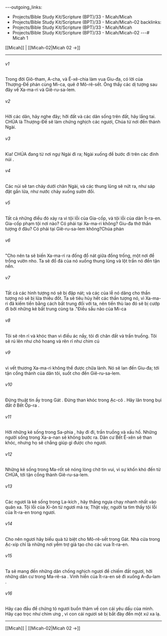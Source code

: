 ---outgoing_links:
  - Projects/Bible Study Kit/Scripture (BPT)/33 - Micah/Micah
  - Projects/Bible Study Kit/Scripture (BPT)/33 - Micah/Micah-02
backlinks:
  - Projects/Bible Study Kit/Scripture (BPT)/33 - Micah/Micah
  - Projects/Bible Study Kit/Scripture (BPT)/33 - Micah/Micah-02
---# Micah 1

[[Micah]] | [[Micah-02|Micah 02 →]]
***



###### v1 
Trong đời Giô-tham, A-cha, và Ê-xê-chia làm vua Giu-đa, có lời của Thượng-Đế phán cùng Mi-ca, quê ở Mô-rê-sết. Ông thấy các dị tượng sau đây về Xa-ma-ri và Giê-ru-sa-lem. 

###### v2 
Hỡi các dân, hãy nghe đây; hỡi đất và các dân sống trên đất, hãy lắng tai. CHÚA là Thượng-Đế sẽ làm chứng nghịch các ngươi, Chúa từ nơi đền thánh Ngài. 

###### v3 
Kìa! CHÚA đang từ nơi ngự Ngài đi ra; Ngài xuống để bước đi trên các đỉnh núi . 

###### v4 
Các núi sẽ tan chảy dưới chân Ngài, và các thung lũng sẽ nứt ra, như sáp đặt gần lửa, như nước chảy xuống sườn đồi. 

###### v5 
Tất cả những điều đó xảy ra vì tội lỗi của Gia-cốp, và tội lỗi của dân Ít-ra-en. Gia-cốp phạm tội nơi nào? Có phải tại Xa-ma-ri không? Giu-đa thờ thần tượng ở đâu? Có phải tại Giê-ru-sa-lem không?Chúa phán 

###### v6 
"Cho nên ta sẽ biến Xa-ma-ri ra đống đổ nát giữa đồng trống, một nơi để trồng vườn nho. Ta sẽ đổ đá của nó xuống thung lũng và lột trần nó đến tận nền. 

###### v7 
Tất cả các hình tượng nó sẽ bị đập nát; và các của lễ nó dâng cho thần tượng nó sẽ bị lửa thiêu đốt. Ta sẽ tiêu hủy hết các thần tượng nó, vì Xa-ma-ri đã kiếm tiền bằng cách bất trung đối với ta, nên tiền thù lao đó sẽ bị cướp đi bởi những kẻ bất trung cùng ta ."Điều sầu não của Mi-ca 

###### v8 
Tôi sẽ rên rỉ và khóc than vì điều ác nầy, tôi đi chân đất và trần truồng. Tôi sẽ rú lên như chó hoang và rên rỉ như chim cú 

###### v9 
vì vết thương Xa-ma-ri không thể được chữa lành. Nó sẽ lan đến Giu-đa; tới tận cổng thành của dân tôi, suốt cho đến Giê-ru-sa-lem. 

###### v10 
Đừng thuật tin ấy trong Gát . Đừng than khóc trong Ạc-cô . Hãy lăn trong bụi đất ở Bết Ốp-ra . 

###### v11 
Hỡi những kẻ sống trong Sa-phia , hãy đi đi, trần truồng và xấu hổ. Những người sống trong Xa-a-nan sẽ không bước ra. Dân cư Bết Ê-xên sẽ than khóc, nhưng họ sẽ chẳng giúp gì được cho ngươi. 

###### v12 
Những kẻ sống trong Ma-rốt sẽ nóng lòng chờ tin vui, vì sự khốn khó đến từ CHÚA, tới tận cổng thành Giê-ru-sa-lem. 

###### v13 
Các ngươi là kẻ sống trong La-kích , hãy thắng ngựa chạy nhanh nhất vào quân xa. Tội lỗi của Xi-ôn từ ngươi mà ra; Thật vậy, người ta tìm thấy tội lỗi của Ít-ra-en trong ngươi. 

###### v14 
Cho nên ngươi hãy biếu quà từ biệt cho Mô-rê-sết trong Gát. Nhà cửa trong Ạc-xíp chỉ là những nơi yểm trợ giả tạo cho các vua Ít-ra-en. 

###### v15 
Ta sẽ mang đến những dân chống nghịch ngươi để chiếm đất ngươi, hỡi những dân cư trong Ma-rê-sa . Vinh hiển của Ít-ra-en sẽ đi xuống A-đu-lam . 

###### v16 
Hãy cạo đầu để chứng tỏ ngươi buồn thảm về con cái yêu dấu của mình. Hãy cạo trọc như chim ưng , vì con cái ngươi sẽ bị bắt đày đến một xứ xa lạ.

***
[[Micah]] | [[Micah-02|Micah 02 →]]
